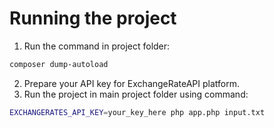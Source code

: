 # Running the project

1. Run the command in project folder:
```bash
composer dump-autoload
```

2. Prepare your API key for ExchangeRateAPI platform.
3. Run the project in main project folder using command:  
```bash
EXCHANGERATES_API_KEY=your_key_here php app.php input.txt
```